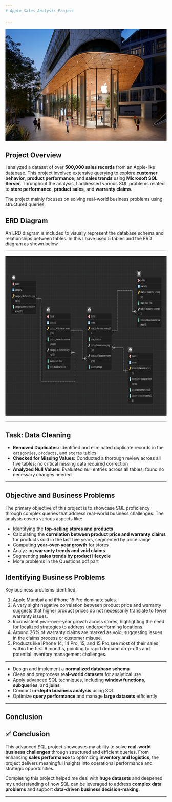 ```yaml
---
# Apple_Sales_Analysis_Project

---
```

<img src="https://github.com/DevanshLath45/Apple-Data-Analysis---SQL/blob/main/Apple.jpg" alt="Apple Logo" width="750" height="350"/>

## **Project Overview**

I analyzed a dataset of over **500,000 sales records** from an Apple-like database. This project involved extensive querying to explore **customer behavior**, **product performance**, and **sales trends** using **Microsoft SQL Server**. Throughout the analysis, I addressed various SQL problems related to **store performance**, **product sales**, and **warranty claims**.

The project mainly focuses on solving real-world business problems using structured queries.

## ERD Diagram
An ERD diagram is included to visually represent the database schema and relationships between tables.
In this I have used 5 tables and the ERD diagram as shown below.

---
<img src="https://github.com/DevanshLath45/Apple-Data-Analysis---SQL/blob/main/Schema.png" alt="Apple ERD diagram" width="850" height="500"/>

---

## **Task: Data Cleaning**

- **Removed Duplicates:** Identified and eliminated duplicate records in the `categories`, `products`, and `stores` tables  
- **Checked for Missing Values:** Conducted a thorough review across all five tables; no critical missing data required correction  
- **Analyzed Null Values:** Evaluated null entries across all tables; found no necessary changes needed

---

## **Objective and Business Problems**

The primary objective of this project is to showcase SQL proficiency through complex queries that address real-world business challenges. The analysis covers various aspects like:
- Identifying the **top-selling stores and products**
- Calculating the **correlation between product price and warranty claims** for products sold in the last five years, segmented by price range
- Computing **year-over-year growth** for stores
- Analyzing **warranty trends and void claims**
- Segmenting **sales trends by product lifecycle**
- More problems in the Questions.pdf part

## **Identifying Business Problems**

Key business problems identified:
1. Apple Mumbai and iPhone 15 Pro dominate sales.
2. A very slight negative correlation between product price and warranty suggests that higher product prices do not necessarily translate to fewer warranty issues.
3. Inconsistent year-over-year growth across stores, highlighting the need for localized strategies to address underperforming locations.
4. Around 26% of warranty claims are marked as void, suggesting issues in the claims process or customer misuse.
5. Products like iPhone 14, 14 Pro, 15, and 15 Pro see most of their sales within the first 6 months, pointing to rapid demand drop-offs and potential inventory management challenges.

---

- Design and implement a **normalized database schema**
- Clean and preprocess **real-world datasets** for analytical use
- Apply advanced SQL techniques, including **window functions**, **subqueries**, and **joins**
- Conduct **in-depth business analysis** using SQL
- Optimize **query performance** and manage **large datasets** efficiently

---

## **Conclusion**

## ✅ **Conclusion**

This advanced SQL project showcases my ability to solve **real-world business challenges** through structured and efficient queries. From enhancing **sales performance** to optimizing **inventory and logistics**, the project delivers meaningful insights into operational performance and strategic opportunities.

Completing this project helped me deal with **huge datasets** and deepened my understanding of how SQL can be leveraged to address **complex data problems** and support **data-driven business decision-making**.


---
